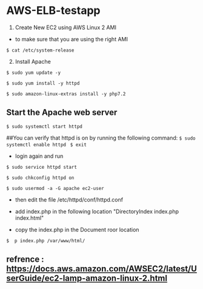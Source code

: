 # AWS-ELB-testapp

1. Create New EC2 using AWS Linux 2 AMI 

- to make sure that you are using the right AMI 

```$ cat /etc/system-release```

2. Install Apache 

```$ sudo yum update -y ```

```$ sudo yum install -y httpd ```

```$ sudo amazon-linux-extras install -y php7.2 ```
## Start the Apache web server
```$ sudo systemctl start httpd```

##You can verify that httpd is on by running the following command:
```$ sudo systemctl enable httpd ```
```$ exit ``` 

- login again and run 

```$ sudo service httpd start ```

```$ sudo chkconfig httpd on ```

```$ sudo usermod -a -G apache ec2-user ```

- then edit the file  /etc/httpd/conf/httpd.conf

-  add index.php in the following location "DirectoryIndex index.php index.html"

- copy the index.php in the Document roor location 

```$  p index.php /var/www/html/ ```

## refrence : https://docs.aws.amazon.com/AWSEC2/latest/UserGuide/ec2-lamp-amazon-linux-2.html
